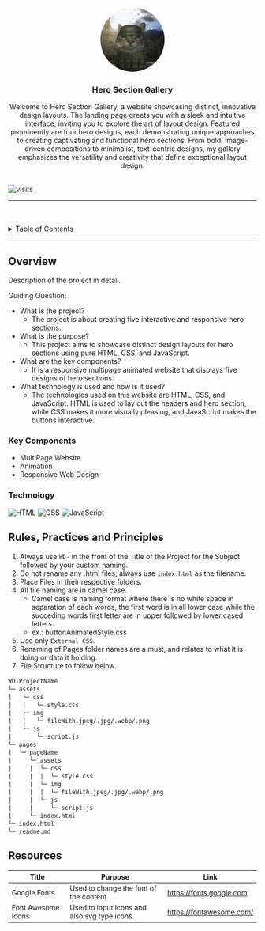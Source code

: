 <a name="readme-top">

<br/>

<br />
<div align="center">
  <a href="https://github.com/aymliekTT">
  <!-- TODO: If you want to add a logo or banner you can add it here -->
    <img src="./assets/img/cat-logo.png" alt="cat-logo" width="130" height="130">
  </a>
<!-- TODO: Change Title to the name of the title of your Project -->
  <h3 align="center">Hero Section Gallery</h3>
</div>
<!-- TODO: Make a short description -->
<div align="center">
  Welcome to Hero Section Gallery, a website showcasing distinct, innovative design layouts. The landing page greets you with a sleek and intuitive interface, inviting you to explore the art of layout design. Featured prominently are four hero designs, each demonstrating unique approaches to creating captivating and functional hero sections. From bold, image-driven compositions to minimalist, text-centric designs, my gallery emphasizes the versatility and creativity that define exceptional layout design.
</div>

<br />

<!-- TODO: Change the zyx-0314 into your github username  -->
<!-- TODO: Change the WD-Template-Project into the same name of your folder -->
![visits](https://visit-counter.vercel.app/counter.png?page=https%3A%2F%2Fgithub.com%2FaymliekTT%2FWD-Seatwork-4-TC03&s=40&c=10578e&bg=00000000&no=2&ff=digii&tb=&ta=)

---

<br />
<br />

<!-- TODO: If you want to add more layers for your readme -->
<details>
  <summary>Table of Contents</summary>
  <ol>
    <li>
      <a href="#overview">Overview</a>
      <ol>
        <li>
          <a href="#key-components">Key Components</a>
        </li>
        <li>
          <a href="#technology">Technology</a>
        </li>
      </ol>
    </li>
    <li>
      <a href="#rule,-practices-and-principles">Rules, Practices and Principles</a>
    </li>
    <li>
      <a href="#resources">Resources</a>
    </li>
  </ol>
</details>

---

## Overview

<!-- TODO: To be changed -->
<!-- The following are just sample -->
Description of the project in detail.

Guiding Question:
- What is the project?
  - The project is about creating five interactive and responsive hero sections. 
- What is the purpose?
  - This project aims to showcase distinct design layouts for hero sections using pure HTML, CSS, and JavaScript.
- What are the key components?
  - It is a responsive multipage animated website that displays five designs of hero sections.
- What technology is used and how is it used?
  - The technologies used on this website are HTML, CSS, and JavaScript. HTML is used to lay out the headers and hero section, while CSS makes it more visually pleasing, and JavaScript makes the buttons interactive. 

### Key Components
<!-- TODO: List of Key Components -->
<!-- The following are just sample -->
- MultiPage Website
- Animation
- Responsive Web Design

### Technology
<!-- TODO: List of Technology Used -->
![HTML](https://img.shields.io/badge/HTML-E34F26?style=for-the-badge&logo=html5&logoColor=white)
![CSS](https://img.shields.io/badge/CSS-1572B6?style=for-the-badge&logo=css3&logoColor=white)
![JavaScript](https://img.shields.io/badge/JavaScript-F7DF1E?style=for-the-badge&logo=javascript&logoColor=white)

## Rules, Practices and Principles
1. Always use `WD-` in the front of the Title of the Project for the Subject followed by your custom naming.
2. Do not rename any .html files; always use `index.html` as the filename.
3. Place Files in their respective folders.
4. All file naming are in camel case.
   - Camel case is naming format where there is no white space in separation of each words, the first word is in all lower case while the succeding words first letter are in upper followed by lower cased letters.
   - ex.: buttonAnimatedStyle.css
5. Use only `External CSS`.
6. Renaming of Pages folder names are a must, and relates to what it is doing or data it holding.
7. File Structure to follow below.

```
WD-ProjectName
└─ assets
|   └─ css
|   |   └─ style.css
|   └─ img
|   |   └─ fileWith.jpeg/.jpg/.webp/.png
|   └─ js
|       └─ script.js
└─ pages
|  └─ pageName
|     └─ assets
|     |  └─ css
|     |  |  └─ style.css
|     |  └─ img
|     |  |  └─ fileWith.jpeg/.jpg/.webp/.png
|     |  └─ js
|     |     └─ script.js
|     └─ index.html
└─ index.html
└─ readme.md
```

## Resources

<!-- TODO: Add References -->
| Title | Purpose | Link |
|-|-|-|
| Google Fonts | Used to change the font of the content. | https://fonts.google.com |
| Font Awesome Icons | Used to input icons and also svg type icons. | https://fontawesome.com/ |
